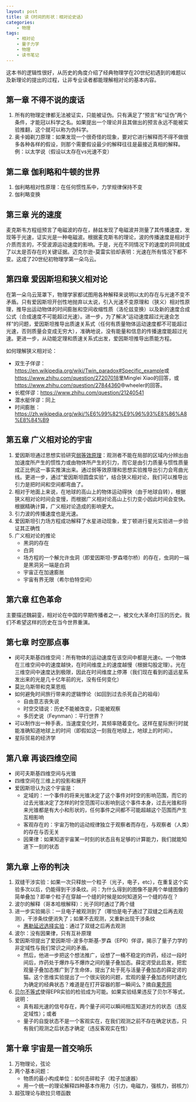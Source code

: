 ```yaml
---
layout: post
title: 读《时间的形状：相对论史话》
categories:
    - 物理
tags:
    - 相对论
    - 量子力学
    - 物理
    - 读书笔记
---
```


这本书的逻辑性很好，从历史的角度介绍了经典物理学在20世纪初遇到的难题以及新理论的提出的过程，让非专业读者都能理解相对论的基本内容。

## 第一章 不得不说的废话

1. 所有的物理定律都无法被证实，只能被证伪。只有满足了“预言”和“证伪”两个条件，才能冠以科学之名。如果提出一个理论并且其做出的预言永远不能被实验推翻，这个就可以称为伪科学。
1. 奥卡姆剃刀原理：如果发现一个很奇怪的现象，要对它进行解释而不得不做很多各种各样的假设，则那个需要假设最少的解释往往是最接近真相的解释。例：以太学说（假设以太存在vs光速不变）

## 第二章 伽利略和牛顿的世界

1. 伽利略相对性原理：在任何惯性系中，力学规律保持不变
1. 伽利略变换

## 第三章 光的速度

麦克斯韦方程组预言了电磁波的存在，赫兹发现了电磁波并测量了其传播速度，发现等于光速，证实光是一种电磁波。根据麦克斯韦的理论，波的传播速度是相对于介质而言的，不受波源运动速度的影响。于是，光在不同情况下的速度的异同就成了以太是否存在的关键证据。迈克尔逊-莫雷实验却表明：光速在所有情况下都不变。这成了20世纪初物理学第一朵乌云。

## 第四章 爱因斯坦和狭义相对论

在第一朵乌云笼罩下，物理学家都试图用各种解释来说明以太的存在与光速不变不矛盾。只有爱因斯坦开创性地抛弃以太说，引入光速不变原理和（狭义）相对性原理，推导出运动物体的时间膨胀和空间收缩性质（洛伦兹变换）以及新的速度合成公式（合成速度不可能超过光速）。进一步，为了解决”运动速度超过光速会怎样“的问题，爱因斯坦推导出质速关系式（任何有质量物体运动速度都不可能超过光速，否则质量会变成无穷大），准确地说，没有能量和信息的传播速度能超过光速。更进一步，从动能定理和质速关系式出发，爱因斯坦推导出质能方程。

如何理解狭义相对论：

- 双生子佯谬：<https://en.wikipedia.org/wiki/Twin_paradox#Specific_example>或<https://www.zhihu.com/question/27207018>里Minglei Xiao的回答，或<https://www.zhihu.com/question/27844360>中wheeler的回答。
- 长棍佯谬：<https://www.zhihu.com/question/21240541>
- 潜水艇佯谬：同上
- 时间膨胀：<https://zh.wikipedia.org/wiki/%E6%99%82%E9%96%93%E8%86%A8%E8%84%B9>

## 第五章 广义相对论的宇宙

1. 爱因斯坦通过思想实验研究[弱等效原理](https://zh.wikipedia.org/wiki/%E7%AD%89%E6%95%88%E5%8E%9F%E7%90%86)：观测者不能在局部的区域内分辨出由加速度所产生的惯性力或由物体所产生的引力，而它是由引力质量与惯性质量成正比例这一事实推演出来。通过弱等效原理和思想实验推导出引力会弯曲光线。更进一步，通过”爱因斯坦圆盘实验“，结合狭义相对论，我们可以推导出引力是把时间和空间都弯曲了。
1. 相对于地面上来说，在地球的高山上的物体运动得快（由于地球自转），根据狭义相对论时间会变慢，而根据广义相对论高山上引力变小因此时间会变快。根据精确计算，广义相对论造成的影响更大。
1. 引力波的传播速度也是光速。
1. 爱因斯坦引力场方程成功解释了水星进动现象，爱丁顿进行星光实验进一步验证其正确性
1. 广义相对论的推论
   - 黑洞的存在
   - 白洞
   - 场方程的一个解允许虫洞（即爱因斯坦-罗森塔尔桥）的存在，虫洞的一端是黑洞另一端是白洞
   - 宇宙正在加速膨胀
   - 宇宙有界无限（希尔伯特空间）

## 第六章 红色革命

主要描述魏嗣銮，相对论在中国的早期传播者之一，被文化大革命打压的历史。我们不希望这样的历史在当今世界重演。

## 第七章 时空那点事

- 闵可夫斯基四维空间：所有物体的运动速度在该空间中都是光速c。一个物体在三维空间中的速度越快，在时间维度上的速度越慢（根据勾股定理）。光在三维空间中速度达到极限，因此在时间维度上停滞（我们现在看到的遥远星系发出来的光是几十亿年前的光，没有任何变化）
- 莫比乌斯带和克莱恩瓶
- 如何避免时间旅行带来的逻辑悖论（如回到过去杀死自己的祖母）
  - 自由意志丧失说
  - 时空交错说：历史不能被改变，只能被观察
  - 多历史说（Feynman）：平行世界？
- 可以制作出一种手表，当速度变化时，其频率随着变化。这样在星际旅行时就能准确知道地球上的时间（即假如这一刻我在地球上，地球上的时间）。
- 星际贸易的经济学

## 第八章 再谈四维空间

- 闵可夫斯基四维空间与光锥
- 四维空间在三维上的投影和展开
- 爱因斯坦认为这个宇宙是：
  - 定域的：一个事件的将来光锥决定了这个事件对时空的影响范围，而它的过去光锥决定了怎样的时空范围可以影响到这个事件本身，过去光锥和将来光锥都是有大小和形状的，任何事件之间都不可能超越这个范围而产生互相影响
  - 客观存在的：宇宙万物的运动规律独立于观察者而存在，与观察者（人类）的存在与否无关
  - 因果律：如果知道宇宙某一时刻的状态且有足够的计算能力，我们就能知道下一刻的状态

## 第九章 上帝的判决

1. 双缝干涉实验：如果一次只释放一个粒子（光子，电子，etc），在重复这个实验多次以后，仍能得到干涉条纹。问：为什么得到的图像不是两个单缝图像的简单叠加？即单个粒子在穿越一个缝的时候是如何知道另一个缝的存在？
1. 波尔的解释（哥本哈根解释）：光子同时通过了两个缝
1. 进一步实验揭示：一旦电子被观测到了（哪怕是电子通过了双缝之后再去观测），干涉条纹便消失了；如果不去观测，又重新出现干涉条纹
   - [惠勒延迟选择实验](https://zh.wikipedia.org/wiki/%E6%83%A0%E5%8B%92%E5%BB%B6%E8%BF%9F%E9%80%89%E6%8B%A9%E5%AE%9E%E9%AA%8C)：通过了双缝之后再去观测
1. 波尔：没有因果律，只有互补原理
1. 爱因斯坦提出了爱因斯坦-波多尔斯基-罗森（EPR）佯谬，揭示了量子力学的非定域性与我们常识之间的矛盾。
   - 然后，他进一步把这个想法推广，设想了一桶不稳定的炸药，经过一段时间后，炸药处于爆炸与不爆炸之间的量子叠加态。薛定谔受此启发，把宏观量子叠加态推广到了生命体，提出了处于死与活量子叠加态的薛定谔的猫。这个思维实验提出了一个很尖锐的问题，宏观的量子叠加态何时退化为确定的经典状态？难道是在打开容器的那一瞬间么？摘自[果壳网](http://www.guokr.com/article/440829/)
1. [贝尔不等式](https://zh.wikipedia.org/wiki/%E8%B4%9D%E5%B0%94%E5%AE%9A%E7%90%86)使得EPR实验的检验成为可能。如果实验结果违反了贝尔不等式，说明：
   - 真有超光速的信号存在，两个量子间可以瞬间相互知道对方的状态（违反定域性）；或者
   - 量子的自旋状态不是一个客观实在，在我们观测之前不存在确定状态，只有我们观测之后状态才确定（违反客观实在性）

## 第十章 宇宙是一首交响乐

1. 万物理论，弦论
1. 两个基本问题：
   - 物质的最小构成单位：如何击碎粒子（粒子加速器）
   - 用一个统一的理论解释四种基本作用力（引力，电磁力，强核力，弱核力）
1. 超弦理论与欧拉贝塔函数

